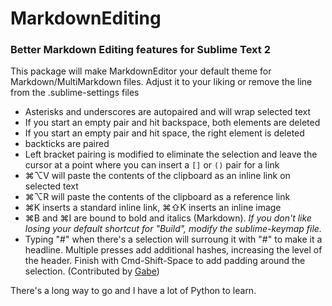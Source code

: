 # MarkdownEditing

### Better Markdown Editing features for Sublime Text 2

This package will make MarkdownEditor your default theme for Markdown/MultiMarkdown files. Adjust it to your liking or remove the line from the .sublime-settings files


* Asterisks and underscores are autopaired and will wrap selected text
* If you start an empty pair and hit backspace, both elements are deleted
* If you start an empty pair and hit space, the right element is deleted
* backticks are paired
* Left bracket pairing is modified to eliminate the selection and leave the cursor at a point where you can insert a `[]` or `()` pair for a link
* ⌘⌥V will paste the contents of the clipboard as an inline link on selected text
* ⌘⌥R will paste the contents of the clipboard as a reference link
* ⌘K inserts a standard inline link, ⌘⇧K inserts an inline image
* ⌘B and ⌘I are bound to bold and italics (Markdown). *If you don't like losing your default shortcut for "Build", modify the sublime-keymap file.*
* Typing "#" when there's a selection will surroung it with "#" to make it a headline. Multiple presses add additional hashes, increasing the level of the header. Finish with Cmd-Shift-Space to add padding around the selection. (Contributed by [Gabe](http://www.macdrifter.com))

There's a long way to go and I have a lot of Python to learn.
